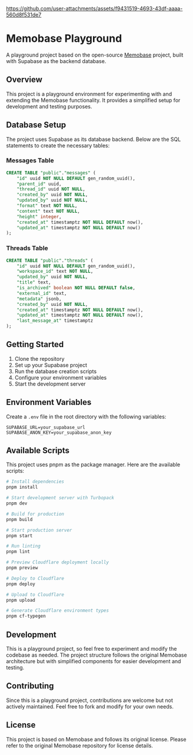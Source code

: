 https://github.com/user-attachments/assets/f9431519-4693-43df-aaaa-560d8f531de7

# Memobase Playground

A playground project based on the open-source [Memobase](https://github.com/memodb-io/memobase) project, built with Supabase as the backend database.

## Overview

This project is a playground environment for experimenting with and extending the Memobase functionality. It provides a simplified setup for development and testing purposes.

## Database Setup

The project uses Supabase as its database backend. Below are the SQL statements to create the necessary tables:

### Messages Table
```sql
CREATE TABLE "public"."messages" (
    "id" uuid NOT NULL DEFAULT gen_random_uuid(),
    "parent_id" uuid,
    "thread_id" uuid NOT NULL,
    "created_by" uuid NOT NULL,
    "updated_by" uuid NOT NULL,
    "format" text NOT NULL,
    "content" text NOT NULL,
    "height" integer,
    "created_at" timestamptz NOT NULL DEFAULT now(),
    "updated_at" timestamptz NOT NULL DEFAULT now()
);
```

### Threads Table
```sql
CREATE TABLE "public"."threads" (
    "id" uuid NOT NULL DEFAULT gen_random_uuid(),
    "workspace_id" text NOT NULL,
    "updated_by" uuid NOT NULL,
    "title" text,
    "is_archived" boolean NOT NULL DEFAULT false,
    "external_id" text,
    "metadata" jsonb,
    "created_by" uuid NOT NULL,
    "created_at" timestamptz NOT NULL DEFAULT now(),
    "updated_at" timestamptz NOT NULL DEFAULT now(),
    "last_message_at" timestamptz
);
```

## Getting Started

1. Clone the repository
2. Set up your Supabase project
3. Run the database creation scripts
4. Configure your environment variables
5. Start the development server

## Environment Variables

Create a `.env` file in the root directory with the following variables:

```env
SUPABASE_URL=your_supabase_url
SUPABASE_ANON_KEY=your_supabase_anon_key
```

## Available Scripts

This project uses pnpm as the package manager. Here are the available scripts:

```bash
# Install dependencies
pnpm install

# Start development server with Turbopack
pnpm dev

# Build for production
pnpm build

# Start production server
pnpm start

# Run linting
pnpm lint

# Preview Cloudflare deployment locally
pnpm preview

# Deploy to Cloudflare
pnpm deploy

# Upload to Cloudflare
pnpm upload

# Generate Cloudflare environment types
pnpm cf-typegen
```

## Development

This is a playground project, so feel free to experiment and modify the codebase as needed. The project structure follows the original Memobase architecture but with simplified components for easier development and testing.

## Contributing

Since this is a playground project, contributions are welcome but not actively maintained. Feel free to fork and modify for your own needs.

## License

This project is based on Memobase and follows its original license. Please refer to the original Memobase repository for license details.
